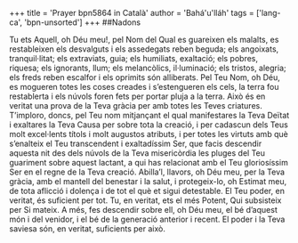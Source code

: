 +++
title = 'Prayer bpn5864 in Català'
author = 'Bahá'u'lláh'
tags = ['lang-ca', 'bpn-unsorted']
+++
##Nadons

Tu ets Aquell, oh Déu meu!, pel Nom del Qual es guareixen els malalts, es restableixen els desvalguts i els assedegats reben beguda; els angoixats, tranquil·litat; els extraviats, guia; els humiliats, exaltació; els pobres, riquesa; els ignorants, llum; els melancòlics, il·luminació; els tristos, alegria; els freds reben escalfor i els oprimits són alliberats. Pel Teu Nom, oh Déu, es mogueren totes les coses creades i s’estengueren els cels, la terra fou restablerta i els núvols foren fets per portar pluja a la terra. Això és en veritat una prova de la Teva gràcia per amb totes les Teves criatures.
T’imploro, doncs, pel Teu nom mitjançant el qual manifestares la Teva Deïtat i exaltares la Teva Causa per sobre tota la creació, i per cadascun dels Teus molt excel·lents títols i molt augustos atributs, i per totes les virtuts amb què s’enalteix el Teu transcendent i exaltadíssim Ser, que facis descendir aquesta nit des dels núvols de la Teva misericòrdia les pluges del Teu guariment sobre aquest lactant, a qui has relacionat amb el Teu gloriosíssim Ser en el regne de la Teva creació. Abilla’l, llavors, oh Déu meu, per la Teva gràcia, amb el mantell del benestar i la salut, i protegeix-lo, oh Estimat meu, de tota aflicció i dolença i de tot el què et sigui detestable. El Teu poder, en veritat, és suficient per tot. Tu, en veritat, ets el més Potent, Qui subsisteix per Si mateix. A més, fes descendir sobre ell, oh Déu meu, el bé d’aquest món i del venidor, i el bé de la generació anterior i recent. El poder i la Teva saviesa són, en veritat, suficients per això.

